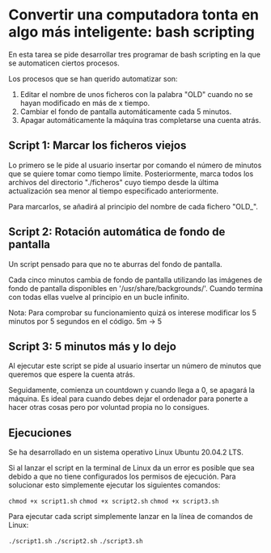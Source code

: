 # Convertir una computadora tonta en algo más inteligente: bash scripting

En esta tarea se pide desarrollar tres programar de bash scripting en la que se automaticen ciertos procesos.

Los procesos que se han querido automatizar son:
1) Editar el nombre de unos ficheros con la palabra "OLD" cuando no se hayan modificado en más de x tiempo.
2) Cambiar el fondo de pantalla automáticamente cada 5 minutos.
3) Apagar automáticamente la máquina tras completarse una cuenta atrás.

## Script 1: Marcar los ficheros viejos

Lo primero se le pide al usuario insertar por comando el número de minutos que se quiere tomar como tiempo límite.
Posteriormente, marca todos los archivos del directorio "./ficheros" cuyo tiempo desde la última actualización sea menor al tiempo especificado anteriormente.

Para marcarlos, se añadirá al principio del nombre de cada fichero "OLD_".

## Script 2: Rotación automática de fondo de pantalla

Un script pensado para que no te aburras del fondo de pantalla.

Cada cinco minutos cambia de fondo de pantalla utilizando las imágenes de fondo de pantalla disponibles en '/usr/share/backgrounds/'.
Cuando termina con todas ellas vuelve al principio en un bucle infinito.

Nota: Para comprobar su funcionamiento quizá os interese modificar los 5 minutos por 5 segundos en el código.
5m -> 5

## Script 3: 5 minutos más y lo dejo

Al ejecutar este script se pide al usuario insertar un número de minutos que queremos que espere la cuenta atrás.

Seguidamente, comienza un countdown y cuando llega a 0, se apagará la máquina.
Es ideal para cuando debes dejar el ordenador para ponerte a hacer otras cosas pero por voluntad propia no lo consigues.


## Ejecuciones

Se ha desarrollado en un sistema operativo Linux Ubuntu 20.04.2 LTS.

Si al lanzar el script en la terminal de Linux da un error es posible que sea debido a que no tiene configurados los permisos de ejecución.
Para solucionar esto simplemente ejecutar los siguientes comandos:

`chmod +x script1.sh`
`chmod +x script2.sh`
`chmod +x script3.sh`

Para ejecutar cada script simplemente lanzar en la línea de comandos de Linux:

`./script1.sh`
`./script2.sh`
`./script3.sh`

